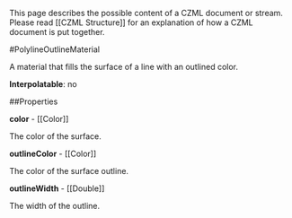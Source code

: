 This page describes the possible content of a CZML document or stream.  Please read [[CZML Structure]] for an explanation of how a CZML document is put together.

#PolylineOutlineMaterial

A material that fills the surface of a line with an outlined color.

**Interpolatable**: no

##Properties

**color** - [[Color]]

The color of the surface.


**outlineColor** - [[Color]]

The color of the surface outline.


**outlineWidth** - [[Double]]

The width of the outline.


